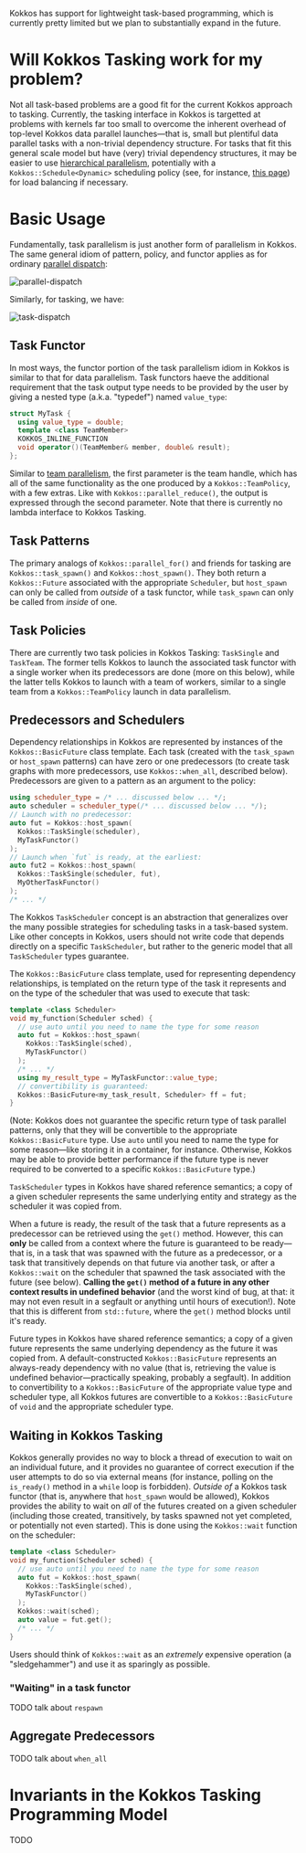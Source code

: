 Kokkos has support for lightweight task-based programming, which is currently pretty limited but we plan to substantially expand in the future.

Will Kokkos Tasking work for my problem?
========================================

Not all task-based problems are a good fit for the current Kokkos approach to tasking.  Currently, the tasking interface in Kokkos is  targetted at problems with kernels far too small to overcome the inherent overhead of top-level Kokkos data parallel launches—that is, small but plentiful data parallel tasks with a non-trivial dependency structure.  For tasks that fit this general scale model but have (very) trivial dependency structures, it may be easier to use [hierarchical parallelism](HierarchicalParallelism), potentially with a `Kokkos::Schedule<Dynamic>` scheduling policy (see, for instance, [this page](Kokkos%3A%3ARangePolicy)) for load balancing if necessary. 

Basic Usage
===========

Fundamentally, task parallelism is just another form of parallelism in Kokkos.  The same general idiom of pattern, policy, and functor applies as for ordinary [parallel dispatch](ParallelDispatch):

![parallel-dispatch](https://github.com/kokkos/ProgrammingGuide/blob/master/figures/parallel-dispatch.png)

Similarly, for tasking, we have:

![task-dispatch](https://github.com/kokkos/ProgrammingGuide/blob/master/figures/task-dispatch.png)


Task Functor
------------

In most ways, the functor portion of the task parallelism idiom in Kokkos is similar to that for data parallelism.  Task functors haeve the additional requirement that the task output type needs to be provided by the user by giving a nested type (a.k.a. "typedef") named `value_type`:

```c++
struct MyTask {
  using value_type = double;
  template <class TeamMember>
  KOKKOS_INLINE_FUNCTION
  void operator()(TeamMember& member, double& result);
};
```

Similar to [team parallelism](HierarchicalParallelism), the first parameter is the team handle, which has all of the same functionality as the one produced by a `Kokkos::TeamPolicy`, with a few extras.  Like with `Kokkos::parallel_reduce()`, the output is expressed through the second parameter.  Note that there is currently no lambda interface to Kokkos Tasking.

Task Patterns
-------------

The primary analogs of `Kokkos::parallel_for()` and friends for tasking are `Kokkos::task_spawn()` and `Kokkos::host_spawn()`.  They both return a `Kokkos::Future` associated with the appropriate `Scheduler`, but `host_spawn` can only be called from *outside* of a task functor, while `task_spawn` can only be called from *inside* of one.

Task Policies
-------------

There are currently two task policies in Kokkos Tasking: `TaskSingle` and `TaskTeam`.  The former tells Kokkos to launch the associated task functor with a single worker when its predecessors are done (more on this below), while the latter tells Kokkos to launch with a team of workers, similar to a single team from a `Kokkos::TeamPolicy` launch in data parallelism.

Predecessors and Schedulers
---------------------------

Dependency relationships in Kokkos are represented by instances of the `Kokkos::BasicFuture` class template.  Each task (created with the `task_spawn` or `host_spawn` patterns) can have zero or one predecessors (to create task graphs with more predecessors, use `Kokkos::when_all`, described below).  Predecessors are given to a pattern as an argument to the policy:

```c++
using scheduler_type = /* ... discussed below ... */;
auto scheduler = scheduler_type(/* ... discussed below ... */);
// Launch with no predecessor:
auto fut = Kokkos::host_spawn(
  Kokkos::TaskSingle(scheduler),
  MyTaskFunctor()
);
// Launch when `fut` is ready, at the earliest:
auto fut2 = Kokkos::host_spawn(
  Kokkos::TaskSingle(scheduler, fut),
  MyOtherTaskFunctor()
);
/* ... */
```

The Kokkos `TaskScheduler` concept is an abstraction that generalizes over the many possible strategies for scheduling tasks in a task-based system.  Like other concepts in Kokkos, users should not write code that depends directly on a specific `TaskScheduler`, but rather to the generic model that all `TaskScheduler` types guarantee.

The `Kokkos::BasicFuture` class template, used for representing dependency relationships, is templated on the return type of the task it represents and on the type of the scheduler that was used to execute that task:

```c++
template <class Scheduler>
void my_function(Scheduler sched) {
  // use auto until you need to name the type for some reason
  auto fut = Kokkos::host_spawn(
    Kokkos::TaskSingle(sched),
    MyTaskFunctor()
  );
  /* ... */
  using my_result_type = MyTaskFunctor::value_type;
  // convertibility is guaranteed:
  Kokkos::BasicFuture<my_task_result, Scheduler> ff = fut;
}
```

(Note: Kokkos does not guarantee the specific return type of task parallel patterns, only that they will be convertible to the appropriate `Kokkos::BasicFuture` type.  Use `auto` until you need to name the type for some reason—like storing it in a container, for instance.  Otherwise, Kokkos may be able to provide better performance if the future type is never required to be converted to a specific `Kokkos::BasicFuture` type.)

`TaskScheduler` types in Kokkos have shared reference semantics; a copy of a given scheduler represents the same underlying entity and strategy as the scheduler it was copied from.

When a future is ready, the result of the task that a future represents as a predecessor can be retrieved using the `get()` method.  However, this can **only** be called from a context where the future is guaranteed to be ready—that is, in a task that was spawned with the future as a predecessor, or a task that transitively depends on that future via another task, or after a `Kokkos::wait` on the scheduler that spawned the task associated with the future (see below).  **Calling the `get()` method of a future in any other context results in undefined behavior** (and the worst kind of bug, at that: it may not even result in a segfault or anything until hours of execution!).  Note that this is different from `std::future`, where the `get()` method blocks until it's ready.

Future types in Kokkos have shared reference semantics; a copy of a given future represents the same underlying dependency as the future it was copied from.  A default-constructed `Kokkos::BasicFuture` represents an always-ready dependency with no value (that is, retrieving the value is undefined behavior—practically speaking, probably a segfault).  In addition to convertibility to a `Kokkos::BasicFuture` of the appropriate value type and scheduler type, all Kokkos futures are convertible to a `Kokkos::BasicFuture` of `void` and the appropriate scheduler type.

Waiting in Kokkos Tasking
-------------------------

Kokkos generally provides no way to block a thread of execution to wait on an individual future, and it provides no guarantee of correct execution if the user attempts to do so via external means (for instance, polling on the `is_ready()` method in a `while` loop is forbidden).  *Outside of* a Kokkos task functor (that is, anywhere that `host_spawn` would be allowed), Kokkos provides the ability to wait on *all* of the futures created on a given scheduler (including those created, transitively, by tasks spawned not yet completed, or potentially not even started).  This is done using the `Kokkos::wait` function on the scheduler:

```c++
template <class Scheduler>
void my_function(Scheduler sched) {
  // use auto until you need to name the type for some reason
  auto fut = Kokkos::host_spawn(
    Kokkos::TaskSingle(sched),
    MyTaskFunctor()
  );
  Kokkos::wait(sched);
  auto value = fut.get();
  /* ... */
}
```

Users should think of `Kokkos::wait` as an *extremely* expensive operation (a "sledgehammer") and use it as sparingly as possible.

### "Waiting" in a task functor

TODO talk about `respawn`

Aggregate Predecessors
----------------------

TODO talk about `when_all`

Invariants in the Kokkos Tasking Programming Model
==================================================

TODO